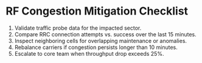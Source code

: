 # RF Congestion Mitigation Checklist

1. Validate traffic probe data for the impacted sector.
2. Compare RRC connection attempts vs. success over the last 15 minutes.
3. Inspect neighboring cells for overlapping maintenance or anomalies.
4. Rebalance carriers if congestion persists longer than 10 minutes.
5. Escalate to core team when throughput drop exceeds 25%.
